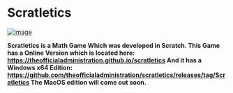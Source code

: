 # Scratletics
<a href="https://imgbb.com/"><img src="https://i.ibb.co/kQ81LVw/image.png" alt="image" border="0"></a>

<b>Scratletics is a Math Game Which was developed in Scratch.<b>
This Game has a Online Version which is located here: https://theofficialadministration.github.io/scratletics
And it has a Windows x64 Edition: https://github.com/theofficialadministration/scratletics/releases/tag/Scratletics
The MacOS edition will come out soon.

